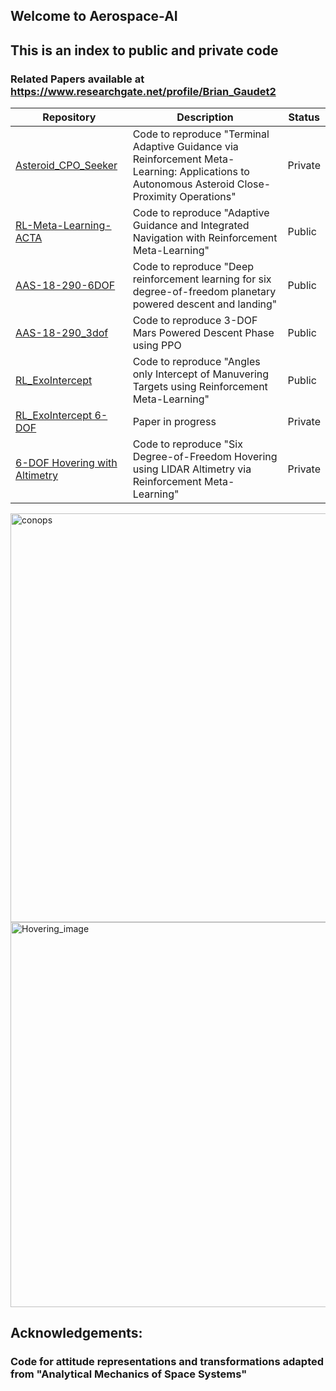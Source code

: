 ## Welcome to Aerospace-AI

## This is an index to public and private code

### Related Papers available at https://www.researchgate.net/profile/Brian_Gaudet2

Repository | Description | Status
------------ | ------------- | -------------
[Asteroid_CPO_Seeker](https://github.com/Aerospace-AI/Asteroid_CPO_seeker) | Code to reproduce "Terminal Adaptive Guidance via Reinforcement Meta-Learning: Applications to Autonomous Asteroid Close-Proximity Operations" | Private
[RL-Meta-Learning-ACTA](https://github.com/Aerospace-AI/RL-Meta-Learning-ACTA) | Code to reproduce "Adaptive Guidance and Integrated Navigation with Reinforcement Meta-Learning" | Public
[AAS-18-290-6DOF](https://github.com/Aerospace-AI/AAS-18-290-6DOF) | Code to reproduce "Deep reinforcement learning for six degree-of-freedom planetary powered descent and landing" | Public
[AAS-18-290_3dof](https://github.com/Aerospace-AI/AAS-18-290_3dof) | Code to reproduce 3-DOF Mars Powered Descent Phase using PPO | Public
[RL_ExoIntercept](https://github.com/Aerospace-AI/RL_ExoIntercept) | Code to reproduce "Angles only Intercept of Manuvering Targets using Reinforcement Meta-Learning" | Public
[RL_ExoIntercept 6-DOF](https://github.com/Aerospace-AI/RL_ExoIntercept-6DOF) | Paper in progress | Private
[6-DOF Hovering with Altimetry](https://github.com/Aerospace-AI/Hovering-with-Altimetry) | Code to reproduce "Six Degree-of-Freedom Hovering using LIDAR Altimetry via Reinforcement Meta-Learning"  |  Private

<img width="654" alt="conops" src="https://user-images.githubusercontent.com/25127414/88941910-6f940b80-d23e-11ea-99a1-08211242f5d1.png">

<img width="616" alt="Hovering_image" src="https://user-images.githubusercontent.com/25127414/88942387-0c56a900-d23f-11ea-9e6e-876b38f2d3ec.png">

## Acknowledgements:
### Code for attitude representations and transformations adapted from "Analytical Mechanics of Space Systems"
### 


